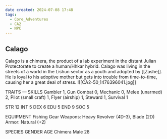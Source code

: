 ```yaml
---
date created: 2024-07-08 17:48
tags:
  - Core_Adventures
  - CA2
  - NPC
---
```


## Calago

Calago is a chimera, the product of a lab experiment in the distant Julian Protectorate to create a human/Hhkar hybrid. Calago was living in the streets of a world in the Lishun sector as a youth and adopted by [[Zashe]]. He is loyal to his adoptive mother but gets into trouble from time-to-time, causing her a great deal of stress.
![[CA2-50_1476396041.jpg]]

TRAITS — SKILLS
Gambler 1, Gun Combat 0, Mechanic 0, Melee (unarmed) 2, Pilot (small craft) 1, Flyer (airship) 1, Steward 1, Survival 1

STR 12 INT 5
DEX 6 EDU 5
END 9 SOC 5

EQUIPMENT Fishing Gear
Weapons: Heavy Revolver (4D-3), Blade (2D)
Armor: Natural (+2)

SPECIES GENDER AGE
Chimera Male 28
